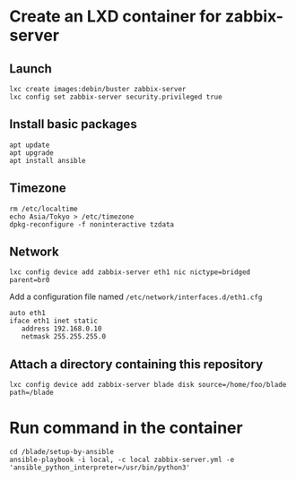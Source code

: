 # Create an LXD container for zabbix-server

## Launch

    lxc create images:debin/buster zabbix-server
    lxc config set zabbix-server security.privileged true

## Install basic packages

    apt update
    apt upgrade
    apt install ansible

## Timezone

    rm /etc/localtime
    echo Asia/Tokyo > /etc/timezone
    dpkg-reconfigure -f noninteractive tzdata

## Network

    lxc config device add zabbix-server eth1 nic nictype=bridged parent=br0

Add a configuration file named `/etc/network/interfaces.d/eth1.cfg`

```
auto eth1
iface eth1 inet static
   address 192.168.0.10
   netmask 255.255.255.0
```

## Attach a directory containing this repository

    lxc config device add zabbix-server blade disk source=/home/foo/blade path=/blade


# Run command in the container

    cd /blade/setup-by-ansible
    ansible-playbook -i local, -c local zabbix-server.yml -e 'ansible_python_interpreter=/usr/bin/python3'
